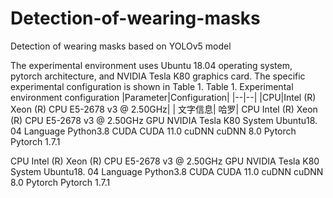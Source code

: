 # Detection-of-wearing-masks
Detection of wearing masks based on YOLOv5 model

The experimental environment uses Ubuntu 18.04 operating system, pytorch architecture, and NVIDIA Tesla K80 graphics card. The specific experimental configuration is shown in Table 1.
Table 1. Experimental environment configuration
|Parameter|Configuration|
|--|--|
|CPU|Intel (R) Xeon (R) CPU E5-2678 v3 @ 2.50GHz|
|  文字信息|  哈罗|
CPU	            Intel (R) Xeon (R) CPU E5-2678 v3 @ 2.50GHz
GPU	               NVIDIA Tesla K80
System	             Ubuntu18. 04
Language	           Python3.8
CUDA	               CUDA 11.0
cuDNN	               cuDNN 8.0
Pytorch	           Pytorch 1.7.1



CPU	Intel (R) Xeon (R) CPU E5-2678 v3 @ 2.50GHz
GPU	NVIDIA Tesla K80
System	Ubuntu18. 04
Language	Python3.8
CUDA	CUDA 11.0
cuDNN	cuDNN 8.0
Pytorch	Pytorch 1.7.1
